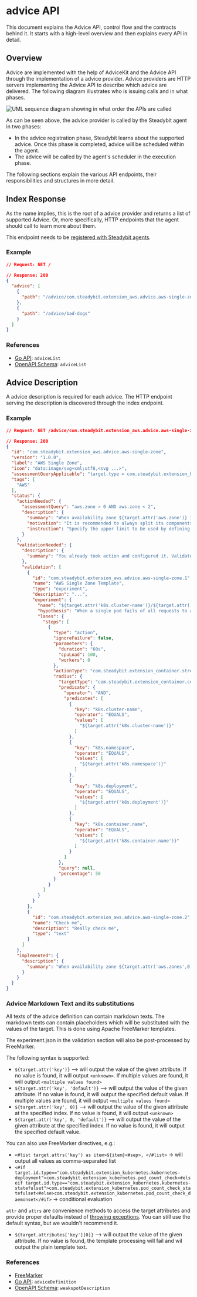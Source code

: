 # advice API

This document explains the Advice API, control flow and the contracts behind it. It starts with a high-level overview
and then explains every API in detail.

## Overview

Advice are implemented with the help of AdviceKit and the Advice API through the implementation of a advice provider.
Advice providers are HTTP servers implementing the Advice API to describe which advice are delivered. The following
diagram illustrates who is issuing calls and in what phases.

![UML sequence diagram showing in what order the APIs are called](advice-flow.svg)

As can be seen above, the advice provider is called by the Steadybit agent in two phases:

- In the advice registration phase, Steadybit learns about the supported advice. Once this phase is completed, advice
  will be
  scheduled within the agent.
- The advice will be called by the agent's scheduler in the execution phase.

The following sections explain the various API endpoints, their responsibilities and structures in more detail.

## Index Response

As the name implies, this is the root of a advice provider and returns a list of supported Advice. Or,
more specifically, HTTP endpoints that the agent should call to learn more about them.

This endpoint needs to be [registered with Steadybit agents](./advice-registration.md).

### Example

```json
// Request: GET /

// Response: 200
{
  "advice": [
    {
      "path": "/advice/com.steadybit.extension_aws.advice.aws-single-zone"
    },
    {
      "path": "/advice/bad-dogs"
    }
  ]
}
```

### References

- [Go API](https://github.com/steadybit/advice-kit/tree/main/go/advice_kit_api): `adviceList`
- [OpenAPI Schema](https://github.com/steadybit/advice-kit/tree/main/openapi): `adviceList`

## Advice Description

A advice description is required for each advice. The HTTP endpoint serving the description is discovered through the
index endpoint.

### Example

```json
// Request: GET /advice/com.steadybit.extension_aws.advice.aws-single-zone

// Response: 200
{
  "id": "com.steadybit.extension_aws.advice.aws-single-zone",
  "version": "1.0.0",
  "label": "AWS Single Zone",
  "icon": "data:image/svg+xml;utf8,<svg ...>",
  "assessmentQueryApplicable": "target.type = com.steadybit.extension_kubernetes.kubernetes-deployment",
  "tags": [
    "AWS"
  ],
  "status": {
    "actionNeeded": {
      "assessmentQuery": "aws.zone > 0 AND aws.zone < 2",
      "description": {
        "summary": "When availability zone ${target.attr('aws.zone')} is failing, your service ${target.attr('k8s.pod.name')} is not available.",
        "motivation": "It is recommended to always split its components into different zones so that in case of a failure of one.",
        "instruction": "Specify the upper limit to be used by defining the   limits   property in your kubernetes manifest: ```...```"
      }
    },
    "validationNeeded": {
      "description": {
        "summary": "You already took action and configured it. Validate your configuration via the experiment."
      },
      "validation": [
        {
          "id": "com.steadybit.extension_aws.advice.aws-single-zone.1",
          "name": "AWS Single Zone Template",
          "type": "experiment",
          "description": "...",
          "experiment": {
            "name": "${target.attr('k8s.cluster-name')}/${target.attr('k8s.deployment')} faultless redundancy during single pod failure",
            "hypothesis": "When a single pod fails of all requests to an endpoint are successful",
            "lanes": {
              "steps": [
                {
                  "type": "action",
                  "ignoreFailure": false,
                  "parameters": {
                    "duration": "60s",
                    "cpuLoad": 100,
                    "workers": 0
                  },
                  "actionType": "com.steadybit.extension_container.stress_cpu",
                  "radius": {
                    "targetType": "com.steadybit.extension_container.container",
                    "predicate": {
                      "operator": "AND",
                      "predicates": [
                        {
                          "key": "k8s.cluster-name",
                          "operator": "EQUALS",
                          "values": [
                            "${target.attr('k8s.cluster-name')}"
                          ]
                        },
                        {
                          "key": "k8s.namespace",
                          "operator": "EQUALS",
                          "values": [
                            "${target.attr('k8s.namespace')}"
                          ]
                        },
                        {
                          "key": "k8s.deployment",
                          "operator": "EQUALS",
                          "values": [
                            "${target.attr('k8s.deployment')}"
                          ]
                        },
                        {
                          "key": "k8s.container.name",
                          "operator": "EQUALS",
                          "values": [
                            "${target.attr('k8s.container.name')}"
                          ]
                        }
                      ]
                    },
                    "query": null,
                    "percentage": 50
                  }
                }
              ]
            }
          }
        },
        {
          "id": "com.steadybit.extension_aws.advice.aws-single-zone.2",
          "name": "Check me",
          "description": "Really check me",
          "type": "text"
        }
      ]
    },
    "implemented": {
      "description": {
        "summary": "When availability zone ${target.attr('aws.zones',0)} is failing, your service ${target.attr('k8s.pod.name')} is still available."
      }
    }
  }
}
```

### Advice Markdown Text and its substitutions

All texts of the advice definition can contain markdown texts. The markdown texts can contain placeholders which will be
substituted with the values of the target. This is done using Apache FreeMarker templates.

The experiment.json in the validation section will also be post-processed by FreeMarker.

The following syntax is supported:
* `${target.attr('key')}` --> will output the value of the given attribute. If no value is found, it will output `<unknown>`. If multiple values are found, it will output `<multiple values found>`
* `${target.attr('key', 'default')}` --> will output the value of the given attribute. If no value is found, it will output the specified default value. If multiple values are found, it will output `<multiple values found>`
* `${target.attr('key', 0)}` --> will output the value of the given attribute at the specified index. If no value is found, it will output `<unknown>`
* `${target.attr('key', 0, 'default')}` --> will output the value of the given attribute at the specified index. If no value is found, it will output the specified default value.

You can also use FreeMarker directives, e.g.:
* `<#list target.attrs('key') as item>${item}<#sep>, </#list>` -> will output all values as comma-separated list
* `<#if target.id.type=="com.steadybit.extension_kubernetes.kubernetes-deployment">com.steadybit.extension_kubernetes.pod_count_check<#elseif target.id.type=="com.steadybit.extension_kubernetes.kubernetes-statefulset">com.steadybit.extension_kubernetes.pod_count_check_statefulset<#else>com.steadybit.extension_kubernetes.pod_count_check_daemonset</#if>` -> conditional evaluation

`attr` and `attrs` are convenience methods to access the target attributes and provide proper defaults instead of [throwing exceptions](https://freemarker.apache.org/docs/app_faq.html#faq_picky_about_missing_vars). You can still use the default syntax, but we wouldn't recommend it.
* `${target.attributes['key'][0]}` --> will output the value of the given attribute. If no value is found, the template processing will fail and wil output the plain template text. 

### References

- [FreeMarker](https://freemarker.apache.org/docs/index.html)
- [Go API](https://github.com/steadybit/advice-kit/tree/main/go/advice_kit_api): `adviceDefinition`
- [OpenAPI Schema](https://github.com/steadybit/advice-kit/tree/main/openapi): `weakspotDescription`


